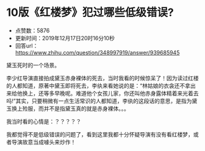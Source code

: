 # 10版《红楼梦》犯过哪些低级错误?
- 点赞数：5876
- 更新时间：2019年12月17日20时16分10秒
- 回答url：https://www.zhihu.com/question/348997919/answer/939685945
<body>
 <p data-pid="rvu0LFos">黛玉死时的一个场景。</p>
 <p data-pid="ekMVDpki">李少红导演直接拍成黛玉赤身裸体的死去，当时我看的时候惊呆了！因为读过红楼的人都知道，原著中黛玉即将死去，李纨来看她说的是：“林姑娘的衣衾还不拿出来给他换上，还等多早晚呢。难道他个女孩儿家，你还叫他赤身露体精着来光着去吗!”其实，只要稍微有一点生活常识的人都知道，李纨的这段话的意思，是指为黛玉换上殓服，而并不是指黛玉真的就是赤身裸体。。。</p>
 <p data-pid="x6_05Bn1">我当时看的心情是：？？？？？</p>
 <p data-pid="n1H6BkbL">我都觉得不是低级错误的问题了，看到这里我都十分怀疑导演有没有看红楼梦，或者导演故意当成噱头来炒作！</p>
</body>